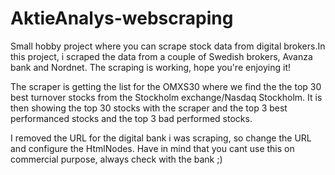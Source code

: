 # AktieAnalys-webscraping

Small hobby project where you can scrape stock data from digital brokers.In this project, i scraped the data from a couple of Swedish brokers, Avanza bank and Nordnet. The scraping is working, hope you're enjoying it! 

The scraper is getting the list for the OMXS30 where we find the the top 30 best turnover stocks from the Stockholm exchange/Nasdaq Stockholm. 
It is then showing the top 30 stocks with the scraper and the top 3 best performanced stocks and the top 3 bad performed stocks.

I removed the URL for the digital bank i was scraping, so change the URL and configure the HtmlNodes. Have in mind that you cant use this on commercial purpose, always check with the bank ;) 

